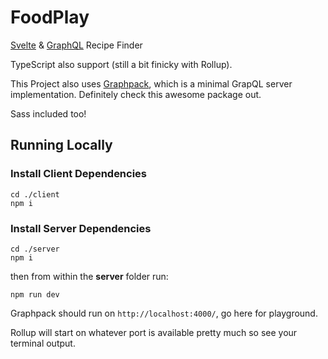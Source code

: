 # FoodPlay
[Svelte](https://github.com/sveltejs/svelte) & [GraphQL](https://github.com/graphql) Recipe Finder

TypeScript also support (still a bit finicky with Rollup).

This Project also uses [Graphpack](https://github.com/glennreyes/graphpack), which is a minimal GrapQL server implementation. Definitely check this awesome package out.

Sass included too!

## Running Locally

### Install Client Dependencies

```
cd ./client
npm i
```

### Install Server Dependencies

```
cd ./server
npm i
```

then from within the **server** folder run:

```
npm run dev
```

Graphpack should run on `http://localhost:4000/`, go here for playground.

Rollup will start on whatever port is available pretty much so see your terminal output.
